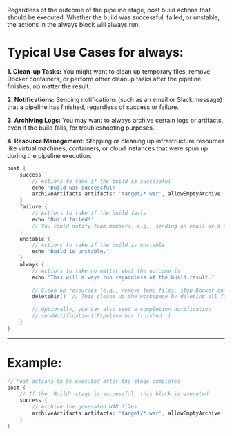Regardless of the outcome of the pipeline stage, post build actions that should be executed. 
Whether the build was successful, failed, or unstable, the actions in the always block will always run.

# Typical Use Cases for always:
**1. Clean-up Tasks:**
You might want to clean up temporary files, remove Docker containers, or perform other cleanup tasks after the pipeline finishes, no matter the result.

**2. Notifications:**
Sending notifications (such as an email or Slack message) that a pipeline has finished, regardless of success or failure.

**3. Archiving Logs:**
You may want to always archive certain logs or artifacts, even if the build fails, for troubleshooting purposes.

**4. Resource Management:**
Stopping or cleaning up infrastructure resources like virtual machines, containers, or cloud instances that were spun up during the pipeline execution.

```groovy
post {
    success {
        // Actions to take if the build is successful
        echo 'Build was successful!'
        archiveArtifacts artifacts: 'target/*.war', allowEmptyArchive: true
    }
    failure {
        // Actions to take if the build fails
        echo 'Build failed!'
        // You could notify team members, e.g., sending an email or a Slack message
    }
    unstable {
        // Actions to take if the build is unstable
        echo 'Build is unstable.'
    }
    always {
        // Actions to take no matter what the outcome is
        echo 'This will always run regardless of the build result.'
        
        // Clean up resources (e.g., remove temp files, stop Docker containers)
        deleteDir()  // This cleans up the workspace by deleting all files
        
        // Optionally, you can also send a completion notification
        // sendNotification('Pipeline has finished.')
    }
}
```

---

# Example:
```groovy
// Post-actions to be executed after the stage completes
post {
    // If the 'Build' stage is successful, this block is executed
    success {
        // Archive the generated WAR files
        archiveArtifacts artifacts: 'target/*.war', allowEmptyArchive: true  // Archives any WAR files found in the target/ directory
    }
}
```
